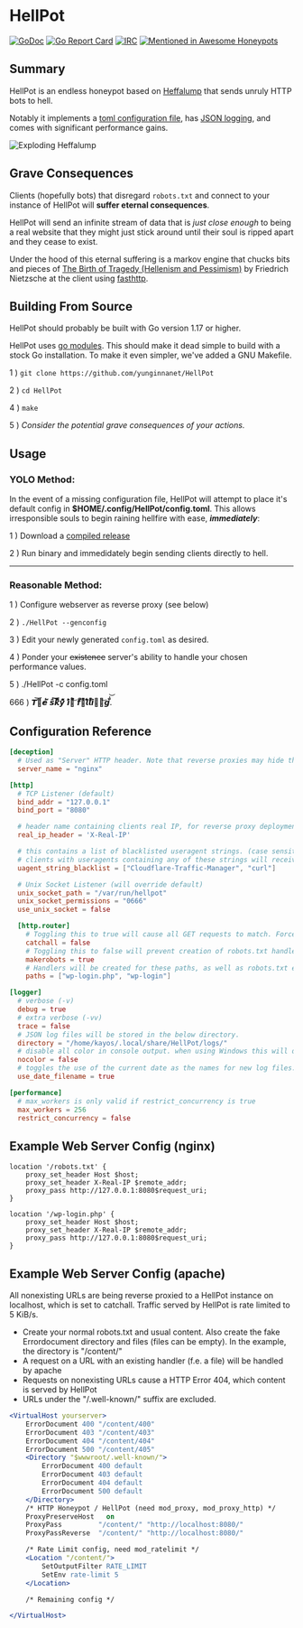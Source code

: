 # HellPot
   
   [![GoDoc](https://godoc.org/github.com/yunginnanet/HellPot?status.svg)](https://godoc.org/github.com/yunginnanet/HellPot) [![Go Report Card](https://goreportcard.com/badge/github.com/yunginnanet/HellPot)](https://goreportcard.com/report/github.com/yunginnanet/HellPot) [![IRC](https://img.shields.io/badge/ircd.chat-%23tcpdirect-blue.svg)](ircs://ircd.chat:6697/#tcpdirect) [![Mentioned in Awesome Honeypots](https://awesome.re/mentioned-badge.svg)](https://github.com/paralax/awesome-honeypots)
   
## Summary  
  
HellPot is an endless honeypot based on [Heffalump](https://github.com/carlmjohnson/heffalump) that sends unruly HTTP bots to hell.

Notably it implements a [toml configuration file](https://github.com/spf13/viper), has [JSON logging](https://github.com/rs/zerolog), and comes with significant performance gains.
  
 ![Exploding Heffalump](https://tcp.ac/i/H8O9M.gif)

## Grave Consequences

Clients (hopefully bots) that disregard `robots.txt` and connect to your instance of HellPot will **suffer eternal consequences**. 

HellPot will send an infinite stream of data that is *just close enough* to being a real website that they might just stick around until their soul is ripped apart and they cease to exist.

Under the hood of this eternal suffering is a markov engine that chucks bits and pieces of [The Birth of Tragedy (Hellenism and Pessimism)](https://www.gutenberg.org/files/51356/51356-h/51356-h.htm) by Friedrich Nietzsche at the client using [fasthttp](https://github.com/valyala/fasthttp).

## Building From Source

HellPot should probably be built with Go version 1.17 or higher.

HellPot uses [go modules](https://go.dev/blog/using-go-modules). This should make it dead simple to build with a stock Go installation. To make it even simpler, we've added a GNU Makefile.

1 ) `git clone https://github.com/yunginnanet/HellPot`

2 ) `cd HellPot`

4 ) `make`

5 ) *Consider the potential grave consequences of your actions.*

## Usage

### YOLO Method:

In the event of a missing configuration file, HellPot will attempt to place it's default config in **$HOME/.config/HellPot/config.toml**. This allows irresponsible souls to begin raining hellfire with ease, ***immediately***:

1 ) Download a [compiled release](https://github.com/yunginnanet/HellPot/releases/latest) 

2 ) Run binary and immedidately begin sending clients directly to hell.

---

### Reasonable Method:

1 ) Configure webserver as reverse proxy (see below)

2 ) `./HellPot --genconfig `

3 ) Edit your newly generated `config.toml` as desired.

4 ) Ponder your ~~existence~~ server's ability to handle your chosen performance values.

5 ) ./HellPot -c config.toml

666 ) 𝙏͘͝𝙝̓̓͛𝙚͑̈́̀ 𝙨͆͠͝𝙠͑̾͌𝙮̽͌͆ 𝙞̓̔̔𝙨͒͐͝ 𝙛͑̈́̚𝙖͛͒𝙡͑͆̽𝙡̾̚̚𝙞͋̒̒𝙣̾͛͝𝙜͒̒̀.́̔͝​

## Configuration Reference 

```toml
[deception]
  # Used as "Server" HTTP header. Note that reverse proxies may hide this.
  server_name = "nginx"

[http]
  # TCP Listener (default)
  bind_addr = "127.0.0.1"
  bind_port = "8080"

  # header name containing clients real IP, for reverse proxy deployments  
  real_ip_header = 'X-Real-IP'

  # this contains a list of blacklisted useragent strings. (case sensitive)
  # clients with useragents containing any of these strings will receive "Not found" for any requests.
  uagent_string_blacklist = ["Cloudflare-Traffic-Manager", "curl"]

  # Unix Socket Listener (will override default)
  unix_socket_path = "/var/run/hellpot"
  unix_socket_permissions = "0666"
  use_unix_socket = false

  [http.router]
    # Toggling this to true will cause all GET requests to match. Forces makerobots = false.
    catchall = false
    # Toggling this to false will prevent creation of robots.txt handler.
    makerobots = true
    # Handlers will be created for these paths, as well as robots.txt entries. Only valid if catchall = false.
    paths = ["wp-login.php", "wp-login"]

[logger]
  # verbose (-v)
  debug = true
  # extra verbose (-vv)
  trace = false
  # JSON log files will be stored in the below directory. 
  directory = "/home/kayos/.local/share/HellPot/logs/"
  # disable all color in console output. when using Windows this will default to true.
  nocolor = false
  # toggles the use of the current date as the names for new log files.
  use_date_filename = true

[performance]
  # max_workers is only valid if restrict_concurrency is true
  max_workers = 256
  restrict_concurrency = false
```
  

## Example Web Server Config (nginx)  
    
```nginx
location '/robots.txt' {
	proxy_set_header Host $host;
	proxy_set_header X-Real-IP $remote_addr;
	proxy_pass http://127.0.0.1:8080$request_uri;
}  

location '/wp-login.php' {
	proxy_set_header Host $host;
	proxy_set_header X-Real-IP $remote_addr;
	proxy_pass http://127.0.0.1:8080$request_uri;
}
```
## Example Web Server Config (apache)  

All nonexisting URLs are being reverse proxied to a HellPot instance on localhost, which is set to catchall. Traffic served by HellPot is rate limited to 5 KiB/s.

* Create your normal robots.txt and usual content. Also create the fake Errordocument directory and files (files can be empty). In the example, the directory is "/content/"
* A request on a URL with an existing handler (f.e. a file) will be handled by apache
* Requests on nonexisting URLs cause a HTTP Error 404, which content is served by HellPot
* URLs under the "/.well-known/" suffix are excluded.

```apache
<VirtualHost yourserver>
    ErrorDocument 400 "/content/400"
    ErrorDocument 403 "/content/403"
    ErrorDocument 404 "/content/404"
    ErrorDocument 500 "/content/405"
    <Directory "$wwwroot/.well-known/">
        ErrorDocument 400 default
        ErrorDocument 403 default
        ErrorDocument 404 default
        ErrorDocument 500 default
    </Directory>
    /* HTTP Honeypot / HellPot (need mod_proxy, mod_proxy_http) */
    ProxyPreserveHost	on
    ProxyPass         "/content/" "http://localhost:8080/"
    ProxyPassReverse  "/content/" "http://localhost:8080/"

    /* Rate Limit config, need mod_ratelimit */
    <Location "/content/">
        SetOutputFilter RATE_LIMIT
        SetEnv rate-limit 5
    </Location>

    /* Remaining config */

</VirtualHost>
```
